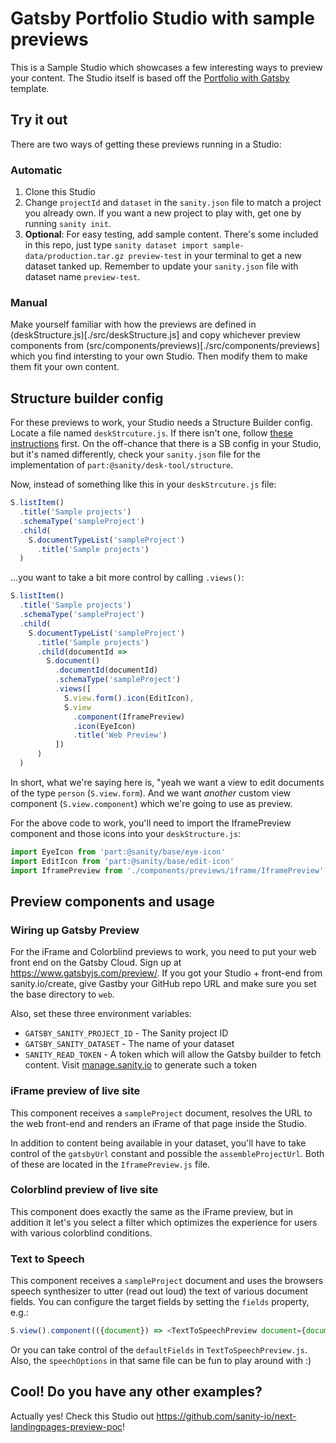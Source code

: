 # Gatsby Portfolio Studio with sample previews

This is a Sample Studio which showcases a few interesting ways to preview your content. The Studio itself is based off the [Portfolio with Gatsby](https://www.sanity.io/create/?template=sanity-io%2Fsanity-template-gatsby-portfolio) template.

## Try it out

There are two ways of getting these previews running in a Studio:

### Automatic

1. Clone this Studio
2. Change `projectId` and `dataset` in the `sanity.json` file to match a project you already own. If you want a new project to play with, get one by running `sanity init`.
3. **Optional**: For easy testing, add sample content. There's some included in this repo, just type `sanity dataset import sample-data/production.tar.gz preview-test` in your terminal to get a new dataset tanked up. Remember to update your `sanity.json` file with dataset name `preview-test`.

### Manual

Make yourself familiar with how the previews are defined in (deskStructure.js)[./src/deskStructure.js] and copy whichever preview components from (src/components/previews)[./src/components/previews] which you find intersting to your own Studio. Then modify them to make them fit your own content.


## Structure builder config

For these previews to work, your Studio needs a Structure Builder config. Locate a file named `deskStrcuture.js`. If there isn't one, follow [these instructions](https://www.sanity.io/docs/how-it-works) first. On the off-chance that there is a SB config in your Studio, but it's named differently, check your `sanity.json` file for the implementation of `part:@sanity/desk-tool/structure`.

Now, instead of something like this in your `deskStrcuture.js` file:

```js
S.listItem()
  .title('Sample projects')
  .schemaType('sampleProject')
  .child(
    S.documentTypeList('sampleProject')
      .title('Sample projects')
  )
```

...you want to take a bit more control by calling `.views()`:

```js
S.listItem()
  .title('Sample projects')
  .schemaType('sampleProject')
  .child(
    S.documentTypeList('sampleProject')
      .title('Sample projects')
      .child(documentId =>
        S.document()
          .documentId(documentId)
          .schemaType('sampleProject')
          .views([
            S.view.form().icon(EditIcon),
            S.view
              .component(IframePreview)
              .icon(EyeIcon)
              .title('Web Preview')
          ])
      )
  )
```

In short, what we're saying here is, "yeah we want a view to edit documents of the type `person` (`S.view.form`). And we want _another_ custom view component (`S.view.component`) which we're going to use as preview.

For the above code to work, you'll need to import the IframePreview component and those icons into your `deskStructure.js`:

```js
import EyeIcon from 'part:@sanity/base/eye-icon'
import EditIcon from 'part:@sanity/base/edit-icon'
import IframePreview from './components/previews/iframe/IframePreview'
```

## Preview components and usage

### Wiring up Gatsby Preview

For the iFrame and Colorblind previews to work, you need to put your web front end on the Gatsby Cloud. Sign up at https://www.gatsbyjs.com/preview/. If you got your Studio + front-end from sanity.io/create, give Gastby your GitHub repo URL and make sure you set the base directory to `web`.

Also, set these three environment variables:
- `GATSBY_SANITY_PROJECT_ID` - The Sanity project ID
- `GATSBY_SANITY_DATASET` - The name of your dataset
- `SANITY_READ_TOKEN` - A token which will allow the Gatsby builder to fetch content. Visit [manage.sanity.io](https://manage.sanity.io) to generate such a token

### iFrame preview of live site

This component receives a `sampleProject` document, resolves the URL to the web front-end and renders an iFrame of that page inside the Studio.

In addition to content being available in your dataset, you'll have to take control of the `gatsbyUrl` constant and possible the `assembleProjectUrl`. Both of these are located in the `IframePreview.js` file.

### Colorblind preview of live site

This component does exactly the same as the iFrame preview, but in addition it let's you select a filter which optimizes the experience for users with various colorblind conditions.

### Text to Speech

This component receives a `sampleProject` document and uses the browsers speech synthesizer to utter (read out loud) the text of various document fields. You can configure the target fields by setting the `fields` property, e.g.:

```js
S.view().component(({document}) => <TextToSpeechPreview document={document} fields={['title', 'description']} />)
```

Or you can take control of the `defaultFields` in `TextToSpeechPreview.js`. Also, the `speechOptions` in that same file can be fun to play around with :)


## Cool! Do you have any other examples?

Actually yes! Check this Studio out https://github.com/sanity-io/next-landingpages-preview-poc!

